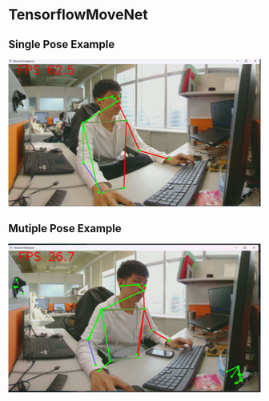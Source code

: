 # TensorflowMoveNet

## Single Pose Example

![](misc/Screenshot%202022-12-07%20162731.png)

## Mutiple Pose Example

![](misc/Screenshot%202022-12-07%20162732.png)